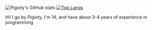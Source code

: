 ![Pigioty's GitHub stats](https://github-readme-stats.vercel.app/api?username=pigiotyreal&show_icons=true&theme=radical)
[![Top Langs](https://github-readme-stats.vercel.app/api/top-langs/?username=pigiotyreal)](https://github.com/pigiotyreal/github-readme-stats)

Hi! I go by Pigioty, I'm 14, and have about 3-4 years of experience in programming
